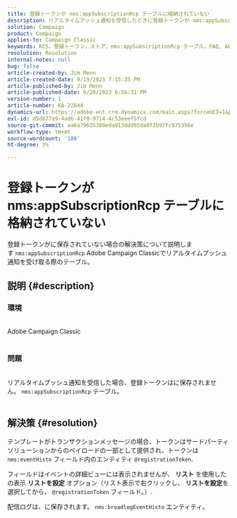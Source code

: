 ```yaml
---
title: 登録トークンが nms:appSubscriptionRcp テーブルに格納されていない
description: リアルタイムプッシュ通知を受信したときに登録トークンが nms:appSubscriptionRcp テーブルに格納されない場合の解決策について説明します。
solution: Campaign
product: Campaign
applies-to: Campaign Classic
keywords: KCS，登録トークン，ストア，nms:appSubscriptionRcp テーブル，FAQ, ACC, Adobe Campaign Classic, プッシュ通知，@registrationToken, nms:eventHisto, リストの設定，配信ログ，nms:broadlogEventHisto
resolution: Resolution
internal-notes: null
bug: false
article-created-by: Jim Menn
article-created-date: 9/19/2023 7:15:35 PM
article-published-by: Jim Menn
article-published-date: 9/20/2023 6:56:31 PM
version-number: 1
article-number: KA-22844
dynamics-url: https://adobe-ent.crm.dynamics.com/main.aspx?forceUCI=1&pagetype=entityrecord&etn=knowledgearticle&id=44bc4ae6-2057-ee11-be6f-6045bd006268
exl-id: d5d877a9-4ad6-41f0-9714-4c53eeef5fcd
source-git-commit: aa6a79635380eda913ddd95da0f2b97fc975356e
workflow-type: tm+mt
source-wordcount: '188'
ht-degree: 3%

---
```


# 登録トークンが nms:appSubscriptionRcp テーブルに格納されていない


登録トークンがに保存されていない場合の解決策について説明します `nms:appSubscriptionRcp` Adobe Campaign Classicでリアルタイムプッシュ通知を受け取る際のテーブル。

## 説明 {#description}




### 環境


<br>Adobe Campaign Classic<br><br>


### 問題


<br>リアルタイムプッシュ通知を受信した場合、登録トークンはに保存されません。 `nms:appSubscriptionRcp` テーブル。<br><br>



## 解決策 {#resolution}


テンプレートがトランザクションメッセージの場合、トークンはサードパーティソリューションからのペイロードの一部として提供され、トークンは `nms:eventHisto` フィールド内のエンティティ `@registrationToken`.

フィールドはイベントの詳細ビューには表示されませんが、 <b>リスト</b> を使用したの表示 <b>リストを設定</b> オプション（リスト表示で右クリックし、 <b>リストを設定</b>を選択してから、 `@registrationToken` フィールド。）.

配信ログは、に保存されます。 `nms:broadlogEventHisto` エンティティ。

